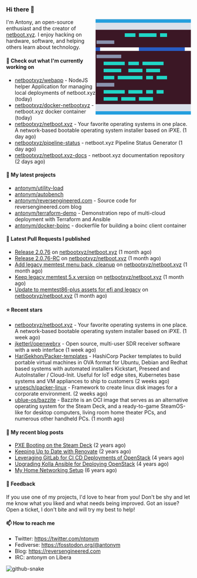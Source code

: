 
### Hi there 👋

<img align="right" src="https://raw.githubusercontent.com/antonym/antonym/master/assets/nbxyz.png" width="260">

I'm Antony, an open-source enthusiast and the creator of [netboot.xyz](https://netboot.xyz). I enjoy 
hacking on hardware, software, and helping others learn about technology. 

#### 👷 Check out what I'm currently working on

- [netbootxyz/webapp](https://github.com/netbootxyz/webapp) - NodeJS helper Application for managing local deployments of netboot.xyz (today)
- [netbootxyz/docker-netbootxyz](https://github.com/netbootxyz/docker-netbootxyz) - netboot.xyz docker container (today)
- [netbootxyz/netboot.xyz](https://github.com/netbootxyz/netboot.xyz) - Your favorite operating systems in one place.  A network-based bootable operating system installer based on iPXE. (1 day ago)
- [netbootxyz/pipeline-status](https://github.com/netbootxyz/pipeline-status) - netboot.xyz Pipeline Status Generator (1 day ago)
- [netbootxyz/netboot.xyz-docs](https://github.com/netbootxyz/netboot.xyz-docs) - netboot.xyz documentation repository (2 days ago)

#### 🌱 My latest projects

- [antonym/utility-load](https://github.com/antonym/utility-load)
- [antonym/autobench](https://github.com/antonym/autobench)
- [antonym/reversengineered.com](https://github.com/antonym/reversengineered.com) - Source code for reversengineered.com blog
- [antonym/terraform-demo](https://github.com/antonym/terraform-demo) - Demonstration repo of multi-cloud deployment with Terraform and Ansible
- [antonym/docker-boinc](https://github.com/antonym/docker-boinc) - dockerfile for building a boinc client container

#### 🔨 Latest Pull Requests I published

- [Release 2.0.76](https://github.com/netbootxyz/netboot.xyz/pull/1390) on [netbootxyz/netboot.xyz](https://github.com/netbootxyz/netboot.xyz) (1 month ago)
- [Release 2.0.76-RC](https://github.com/netbootxyz/netboot.xyz/pull/1389) on [netbootxyz/netboot.xyz](https://github.com/netbootxyz/netboot.xyz) (1 month ago)
- [Add legacy memtest menu back, cleanup](https://github.com/netbootxyz/netboot.xyz/pull/1388) on [netbootxyz/netboot.xyz](https://github.com/netbootxyz/netboot.xyz) (1 month ago)
- [Keep legacy memtest 5.x version](https://github.com/netbootxyz/netboot.xyz/pull/1387) on [netbootxyz/netboot.xyz](https://github.com/netbootxyz/netboot.xyz) (1 month ago)
- [Update to memtest86-plus assets for efi and legacy](https://github.com/netbootxyz/netboot.xyz/pull/1386) on [netbootxyz/netboot.xyz](https://github.com/netbootxyz/netboot.xyz) (1 month ago)

#### ⭐ Recent stars

- [netbootxyz/netboot.xyz](https://github.com/netbootxyz/netboot.xyz) - Your favorite operating systems in one place.  A network-based bootable operating system installer based on iPXE. (1 week ago)
- [jketterl/openwebrx](https://github.com/jketterl/openwebrx) - Open source, multi-user SDR receiver software with a web interface (1 week ago)
- [HariSekhon/Packer-templates](https://github.com/HariSekhon/Packer-templates) - HashiCorp Packer templates to build portable virtual machines in OVA format for Ubuntu, Debian and Redhat based systems with automated installers Kickstart, Preseed and AutoInstaller / Cloud-Init. Useful for IoT edge sites, Kubernetes base systems and VM appliances to ship to customers (2 weeks ago)
- [uroesch/packer-linux](https://github.com/uroesch/packer-linux) - Framework to create linux disk images for a corporate environment. (2 weeks ago)
- [ublue-os/bazzite](https://github.com/ublue-os/bazzite) - Bazzite is an OCI image that serves as an alternative operating system for the Steam Deck, and a ready-to-game SteamOS-like for desktop computers, living room home theater PCs, and numerous other handheld PCs. (1 month ago)

#### 📜 My recent blog posts

- [PXE Booting on the Steam Deck](https://www.reversengineered.com/2022/08/02/pxe-booting-on-the-steam-deck/) (2 years ago)
- [Keeping Up to Date with Renovate](https://www.reversengineered.com/2022/03/13/keeping-up-to-date-with-renovate/) (2 years ago)
- [Leveraging GitLab for CI CD Deployments of OpenStack](https://www.reversengineered.com/2019/08/13/leveraging-gitlab-for-ci-cd-deployments-of-openstack/) (4 years ago)
- [Upgrading Kolla Ansible for Deploying OpenStack](https://www.reversengineered.com/2019/05/10/upgrading-kolla-ansible-for-deploying-openstack/) (4 years ago)
- [My Home Networking Setup](https://www.reversengineered.com/2017/07/29/my-home-networking-setup/) (6 years ago)

#### 💬 Feedback

If you use one of my projects, I'd love to hear from you! Don't be shy and let me know what you liked
and what needs being improved. Got an issue? Open a ticket, I don't bite and will try my best to help!

#### 📫 How to reach me

- Twitter: https://twitter.com/ntonym
- Fediverse: https://fosstodon.org/@antonym
- Blog: https://reversengineered.com
- IRC: antonym on Libera
<picture>
  <source media="(prefers-color-scheme: dark)" srcset="https://raw.githubusercontent.com/antonym/antonym/output/github-contribution-grid-snake-dark.svg" />
  <source media="(prefers-color-scheme: light)" srcset="https://raw.githubusercontent.com/antonym/antonym/output/github-contribution-grid-snake.svg" />
  <img alt="github-snake" src="github-snake.svg" />
</picture>
